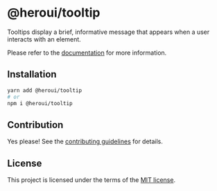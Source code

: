 # @heroui/tooltip

Tooltips display a brief, informative message that appears when a user interacts with an element.

Please refer to the [documentation](https://heroui.com/docs/components/tooltip) for more information.

## Installation

```sh
yarn add @heroui/tooltip
# or
npm i @heroui/tooltip
```

## Contribution

Yes please! See the
[contributing guidelines](https://github.com/heroui-inc/heroui/blob/master/CONTRIBUTING.md)
for details.

## License

This project is licensed under the terms of the
[MIT license](https://github.com/heroui-inc/heroui/blob/master/LICENSE).

